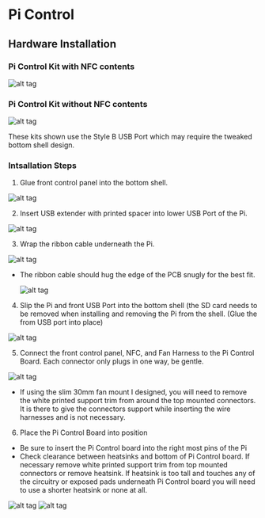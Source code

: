 # Pi Control

## Hardware Installation

### Pi Control Kit with NFC contents

![alt tag](https://github.com/jetechteam/picontrol/raw/master/img/picontrol_w_nfc.png)

### Pi Control Kit without NFC contents

![alt tag](https://github.com/jetechteam/picontrol/raw/master/img/picontrol_w_nfc.png)

These kits shown use the Style B USB Port which may require the tweaked bottom shell design.

### Intsallation Steps

  1. Glue front control panel into the bottom shell.
  
   ![alt tag](https://github.com/jetechteam/picontrol/raw/master/img/bottom_shell.png)
   
  2. Insert USB extender with printed spacer into lower USB Port of the Pi.
   
   ![alt tag](https://github.com/jetechteam/picontrol/raw/master/img/usb_extender.png)
   
  3. Wrap the ribbon cable underneath the Pi.
   
   ![alt tag](https://github.com/jetechteam/picontrol/raw/master/img/usb_extender_under.png)
  
   * The ribbon cable should hug the edge of the PCB snugly for the best fit.
   
     ![alt tag](https://github.com/jetechteam/picontrol/raw/master/img/usb_extender_port.png)
     
  4. Slip the Pi and front USB Port into the bottom shell (the SD card needs to be removed when installing and removing the Pi from the shell. (Glue the from USB port into place)
   
   ![alt tag](https://github.com/jetechteam/picontrol/raw/master/img/pi_installed.png)
   
  5. Connect the front control panel, NFC, and Fan Harness to the Pi Control Board. Each connector only plugs in one way, be gentle.
   
   ![alt tag](https://github.com/jetechteam/picontrol/raw/master/img/pi_control_installed.png)
   
   * If using the slim 30mm fan mount I designed, you will need to remove the white printed support trim from around the top mounted connectors. It is there to give the connectors support while inserting the wire harnesses and is not necessary.
   
  6. Place the Pi Control Board into position
  
   * Be sure to insert the Pi Control board into the right most pins of the Pi
   * Check clearance between heatsinks and bottom of Pi Control board. If necessary remove white printed support trim from top mounted connectors or remove heatsink. If heatsink is too tall and touches any of the circuitry or exposed pads underneath Pi Control board you will need to use a shorter heatsink or none at all.
   
   ![alt tag](https://github.com/jetechteam/picontrol/raw/master/img/positioning.png)
   ![alt tag](https://github.com/jetechteam/picontrol/raw/master/img/positioning_2.png)
   
    

